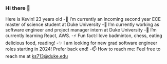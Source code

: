 ### Hi there 👋

Here is Kevin! 23 years old
-🔭 I’m currently an incoming second year ECE master of science student at Duke University
-🌱 I’m currently working as software engineer and project manager intern at Duke University
-👯 I’m currently learning React, AWS.
-⚡ Fun fact:I love badminton, chess, eating delicious food, reading!
-✨ I am looking for new grad software engineer roles starting in 2024! Prefer back end!
-📫 How to reach me: Feel free to reach me at ks713@duke.edu
